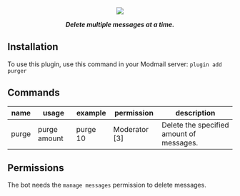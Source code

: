 <div align="center">
    <img  src="https://i.imgur.com/8nKlf9K.png" align="center">
    <p><strong><i>Delete multiple messages at a time.</i></strong></p>
</div>

## Installation

To use this plugin, use this command in your Modmail server: `plugin add purger`

## Commands

| name    | usage          | example    | permission     | description                               |
|---------|----------------|------------|----------------|-------------------------------------------|
| purge   | purge amount   | purge 10   | Moderator [3]  | Delete the specified amount of messages.  |

## Permissions

The bot needs the `manage messages` permission to delete messages.